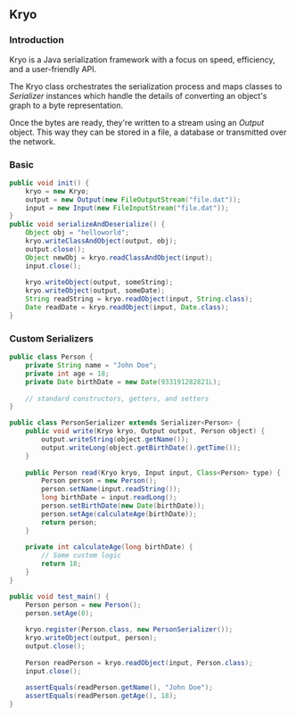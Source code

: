 ## Kryo

### Introduction

Kryo is a Java serialization framework with a focus on speed, efficiency, and a user-friendly API.

The Kryo class orchestrates the serialization process and maps classes to *Serializer* instances which handle the details of converting an object's graph to a byte representation.

Once the bytes are ready, they're written to a stream using an *Output* object. This way they can be stored in a file, a database or transmitted over the network.

### Basic

```java
public void init() {
    kryo = new Kryo;
    output = new Output(new FileOutputStream("file.dat"));
    input = new Input(new FileInputStream("file.dat"));
}
public void serializeAndDeserialize() {
    Object obj = "helloworld";
    kryo.writeClassAndObject(output, obj);
    output.close();
    Object newObj = kryo.readClassAndObject(input);
    input.close();
    
    kryo.writeObject(output, someString);
    kryo.writeObject(output, someDate);
    String readString = kryo.readObject(input, String.class);
    Date readDate = kryo.readObject(input, Date.class);
}
```

### Custom Serializers

```java
public class Person {
    private String name = "John Doe";
    private int age = 18;
    private Date birthDate = new Date(933191282821L);
 
    // standard constructors, getters, and setters
}

public class PersonSerializer extends Serializer<Person> {
    public void write(Kryo kryo, Output output, Person object) {
        output.writeString(object.getName());
        output.writeLong(object.getBirthDate().getTime());
    }
 
    public Person read(Kryo kryo, Input input, Class<Person> type) {
        Person person = new Person();
        person.setName(input.readString());
        long birthDate = input.readLong();
        person.setBirthDate(new Date(birthDate));
        person.setAge(calculateAge(birthDate));
        return person;
    }
 
    private int calculateAge(long birthDate) {
        // Some custom logic
        return 18;
    }
}

public void test_main() {
    Person person = new Person();
    person.setAge(0);
     
    kryo.register(Person.class, new PersonSerializer());
    kryo.writeObject(output, person);
    output.close();
 
    Person readPerson = kryo.readObject(input, Person.class);
    input.close();
 
    assertEquals(readPerson.getName(), "John Doe");
    assertEquals(readPerson.getAge(), 18);
}
```

